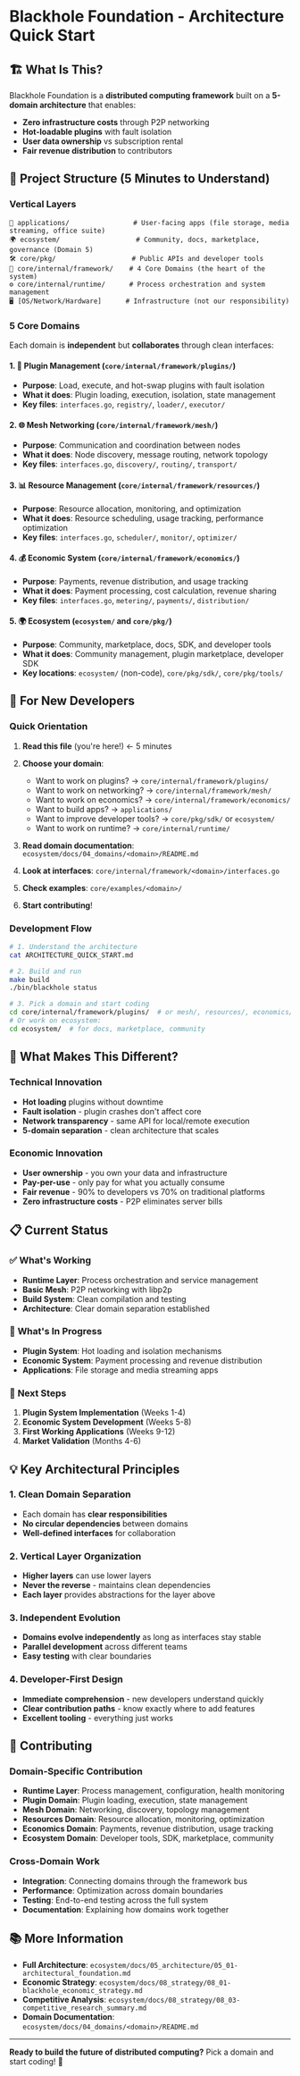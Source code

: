 # Blackhole Foundation - Architecture Quick Start

## 🏗️ What Is This?

Blackhole Foundation is a **distributed computing framework** built on a **5-domain architecture** that enables:
- **Zero infrastructure costs** through P2P networking
- **Hot-loadable plugins** with fault isolation  
- **User data ownership** vs subscription rental
- **Fair revenue distribution** to contributors

## 📁 Project Structure (5 Minutes to Understand)

### **Vertical Layers**
```
📱 applications/                # User-facing apps (file storage, media streaming, office suite)
🌍 ecosystem/                   # Community, docs, marketplace, governance (Domain 5)
🛠️ core/pkg/                   # Public APIs and developer tools  
🔌 core/internal/framework/    # 4 Core Domains (the heart of the system)
⚙️ core/internal/runtime/      # Process orchestration and system management
🖥️ [OS/Network/Hardware]      # Infrastructure (not our responsibility)
```

### **5 Core Domains**

Each domain is **independent** but **collaborates** through clean interfaces:

#### 1. 🔌 **Plugin Management** (`core/internal/framework/plugins/`)
- **Purpose**: Load, execute, and hot-swap plugins with fault isolation
- **What it does**: Plugin loading, execution, isolation, state management
- **Key files**: `interfaces.go`, `registry/`, `loader/`, `executor/`

#### 2. 🌐 **Mesh Networking** (`core/internal/framework/mesh/`)  
- **Purpose**: Communication and coordination between nodes
- **What it does**: Node discovery, message routing, network topology
- **Key files**: `interfaces.go`, `discovery/`, `routing/`, `transport/`

#### 3. 📊 **Resource Management** (`core/internal/framework/resources/`)
- **Purpose**: Resource allocation, monitoring, and optimization
- **What it does**: Resource scheduling, usage tracking, performance optimization
- **Key files**: `interfaces.go`, `scheduler/`, `monitor/`, `optimizer/`

#### 4. 💰 **Economic System** (`core/internal/framework/economics/`)
- **Purpose**: Payments, revenue distribution, and usage tracking
- **What it does**: Payment processing, cost calculation, revenue sharing
- **Key files**: `interfaces.go`, `metering/`, `payments/`, `distribution/`

#### 5. 🌍 **Ecosystem** (`ecosystem/` and `core/pkg/`)
- **Purpose**: Community, marketplace, docs, SDK, and developer tools
- **What it does**: Community management, plugin marketplace, developer SDK
- **Key locations**: `ecosystem/` (non-code), `core/pkg/sdk/`, `core/pkg/tools/`

## 🚀 For New Developers

### **Quick Orientation**

1. **Read this file** (you're here!) ← 5 minutes
2. **Choose your domain**:
   - Want to work on plugins? → `core/internal/framework/plugins/`
   - Want to work on networking? → `core/internal/framework/mesh/`
   - Want to work on economics? → `core/internal/framework/economics/`
   - Want to build apps? → `applications/`
   - Want to improve developer tools? → `core/pkg/sdk/` or `ecosystem/`
   - Want to work on runtime? → `core/internal/runtime/`

3. **Read domain documentation**: `ecosystem/docs/04_domains/<domain>/README.md`
4. **Look at interfaces**: `core/internal/framework/<domain>/interfaces.go`
5. **Check examples**: `core/examples/<domain>/`
6. **Start contributing**!

### **Development Flow**

```bash
# 1. Understand the architecture
cat ARCHITECTURE_QUICK_START.md

# 2. Build and run
make build
./bin/blackhole status

# 3. Pick a domain and start coding
cd core/internal/framework/plugins/  # or mesh/, resources/, economics/
# Or work on ecosystem:
cd ecosystem/  # for docs, marketplace, community
```

## 🎯 What Makes This Different?

### **Technical Innovation**
- **Hot loading** plugins without downtime
- **Fault isolation** - plugin crashes don't affect core
- **Network transparency** - same API for local/remote execution
- **5-domain separation** - clean architecture that scales

### **Economic Innovation**  
- **User ownership** - you own your data and infrastructure
- **Pay-per-use** - only pay for what you actually consume
- **Fair revenue** - 90% to developers vs 70% on traditional platforms
- **Zero infrastructure costs** - P2P eliminates server bills

## 📋 Current Status

### ✅ **What's Working**
- **Runtime Layer**: Process orchestration and service management
- **Basic Mesh**: P2P networking with libp2p
- **Build System**: Clean compilation and testing
- **Architecture**: Clear domain separation established

### 🚧 **What's In Progress**  
- **Plugin System**: Hot loading and isolation mechanisms
- **Economic System**: Payment processing and revenue distribution
- **Applications**: File storage and media streaming apps

### 📅 **Next Steps**
1. **Plugin System Implementation** (Weeks 1-4)
2. **Economic System Development** (Weeks 5-8)  
3. **First Working Applications** (Weeks 9-12)
4. **Market Validation** (Months 4-6)

## 💡 Key Architectural Principles

### **1. Clean Domain Separation**
- Each domain has **clear responsibilities**
- **No circular dependencies** between domains
- **Well-defined interfaces** for collaboration

### **2. Vertical Layer Organization**
- **Higher layers** can use lower layers
- **Never the reverse** - maintains clean dependencies
- **Each layer** provides abstractions for the layer above

### **3. Independent Evolution**
- **Domains evolve independently** as long as interfaces stay stable
- **Parallel development** across different teams
- **Easy testing** with clear boundaries

### **4. Developer-First Design**
- **Immediate comprehension** - new developers understand quickly
- **Clear contribution paths** - know exactly where to add features
- **Excellent tooling** - everything just works

## 🤝 Contributing

### **Domain-Specific Contribution**
- **Runtime Layer**: Process management, configuration, health monitoring
- **Plugin Domain**: Plugin loading, execution, state management
- **Mesh Domain**: Networking, discovery, topology management  
- **Resources Domain**: Resource allocation, monitoring, optimization
- **Economics Domain**: Payments, revenue distribution, usage tracking
- **Ecosystem Domain**: Developer tools, SDK, marketplace, community

### **Cross-Domain Work**
- **Integration**: Connecting domains through the framework bus
- **Performance**: Optimization across domain boundaries
- **Testing**: End-to-end testing across the full system
- **Documentation**: Explaining how domains work together

## 📚 More Information

- **Full Architecture**: `ecosystem/docs/05_architecture/05_01-architectural_foundation.md`
- **Economic Strategy**: `ecosystem/docs/08_strategy/08_01-blackhole_economic_strategy.md`
- **Competitive Analysis**: `ecosystem/docs/08_strategy/08_03-competitive_research_summary.md`
- **Domain Documentation**: `ecosystem/docs/04_domains/<domain>/README.md`

---

**Ready to build the future of distributed computing?** Pick a domain and start coding! 🚀